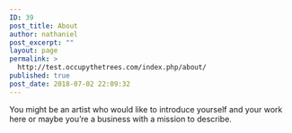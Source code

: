 ```yaml
---
ID: 39
post_title: About
author: nathaniel
post_excerpt: ""
layout: page
permalink: >
  http://test.occupythetrees.com/index.php/about/
published: true
post_date: 2018-07-02 22:09:32
---
```

You might be an artist who would like to introduce yourself and your work here or maybe you’re a business with a mission to describe.